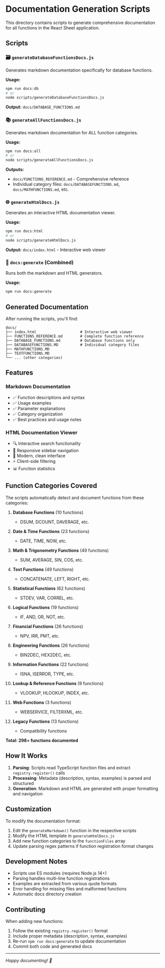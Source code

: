 # Documentation Generation Scripts

This directory contains scripts to generate comprehensive documentation for all functions in the React Sheet application.

## Scripts

### 🗃️ `generateDatabaseFunctionsDocs.js`

Generates markdown documentation specifically for database functions.

**Usage:**

```bash
npm run docs:db
# or
node scripts/generateDatabaseFunctionsDocs.js
```

**Output:** `docs/DATABASE_FUNCTIONS.md`

### 📚 `generateAllFunctionsDocs.js`

Generates markdown documentation for ALL function categories.

**Usage:**

```bash
npm run docs:all
# or
node scripts/generateAllFunctionsDocs.js
```

**Outputs:**

- `docs/FUNCTIONS_REFERENCE.md` - Comprehensive reference
- Individual category files: `docs/DATABASEFUNCTIONS.md`, `docs/MATHFUNCTIONS.md`, etc.

### 🌐 `generateHtmlDocs.js`

Generates an interactive HTML documentation viewer.

**Usage:**

```bash
npm run docs:html
# or
node scripts/generateHtmlDocs.js
```

**Output:** `docs/index.html` - Interactive web viewer

### 🚀 `docs:generate` (Combined)

Runs both the markdown and HTML generators.

**Usage:**

```bash
npm run docs:generate
```

## Generated Documentation

After running the scripts, you'll find:

```
docs/
├── index.html                    # Interactive web viewer
├── FUNCTIONS_REFERENCE.md        # Complete function reference
├── DATABASE_FUNCTIONS.md         # Database functions only
├── DATABASEFUNCTIONS.MD          # Individual category files
├── MATHFUNCTIONS.MD
├── TEXTFUNCTIONS.MD
└── ... (other categories)
```

## Features

### Markdown Documentation

- ✅ Function descriptions and syntax
- ✅ Usage examples
- ✅ Parameter explanations
- ✅ Category organization
- ✅ Best practices and usage notes

### HTML Documentation Viewer

- 🔍 Interactive search functionality
- 📱 Responsive sidebar navigation
- 🎨 Modern, clean interface
- ⚡ Client-side filtering
- 📊 Function statistics

## Function Categories Covered

The scripts automatically detect and document functions from these categories:

1. **Database Functions** (10 functions)

   - DSUM, DCOUNT, DAVERAGE, etc.

2. **Date & Time Functions** (23 functions)

   - DATE, TIME, NOW, etc.

3. **Math & Trigonometry Functions** (49 functions)

   - SUM, AVERAGE, SIN, COS, etc.

4. **Text Functions** (49 functions)

   - CONCATENATE, LEFT, RIGHT, etc.

5. **Statistical Functions** (62 functions)

   - STDEV, VAR, CORREL, etc.

6. **Logical Functions** (19 functions)

   - IF, AND, OR, NOT, etc.

7. **Financial Functions** (26 functions)

   - NPV, IRR, PMT, etc.

8. **Engineering Functions** (26 functions)

   - BIN2DEC, HEX2DEC, etc.

9. **Information Functions** (22 functions)

   - ISNA, ISERROR, TYPE, etc.

10. **Lookup & Reference Functions** (9 functions)

    - VLOOKUP, HLOOKUP, INDEX, etc.

11. **Web Functions** (3 functions)

    - WEBSERVICE, FILTERXML, etc.

12. **Legacy Functions** (13 functions)
    - Compatibility functions

**Total: 298+ functions documented**

## How It Works

1. **Parsing**: Scripts read TypeScript function files and extract `registry.register()` calls
2. **Processing**: Metadata (description, syntax, examples) is parsed and structured
3. **Generation**: Markdown and HTML are generated with proper formatting and navigation

## Customization

To modify the documentation format:

1. Edit the `generateMarkdown()` function in the respective scripts
2. Modify the HTML template in `generateHtmlDocs.js`
3. Add new function categories to the `functionFiles` array
4. Update parsing regex patterns if function registration format changes

## Development Notes

- Scripts use ES modules (requires Node.js 14+)
- Parsing handles multi-line function registrations
- Examples are extracted from various quote formats
- Error handling for missing files and malformed functions
- Automatic docs directory creation

## Contributing

When adding new functions:

1. Follow the existing `registry.register()` format
2. Include proper metadata (description, syntax, examples)
3. Re-run `npm run docs:generate` to update documentation
4. Commit both code and generated docs

---

_Happy documenting! 📝_
